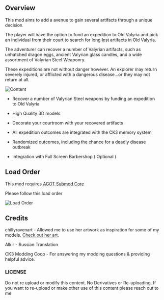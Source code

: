 
## Overview
This mod aims to add a avenue to gain several artifacts through a unique decision.

The player will have the option to fund an expedition to Old Valyria and pick an individual from their court to search for long lost artifacts in Old Valyria.

The adventurer can recover a number of Valyrian artifacts, such as unhatched dragon eggs, ancient Valyrian glass candles, and a wide assortment of Valyrian Steel Weaponry.

These expeditions are not without danger however. An explorer may return severely injured, or afflicted with a dangerous disease...or they may not return at all.


![Content](https://i.imgur.com/HTTubSf.png)

- Recover a number of Valyrian Steel weapons by funding an expedition to Old Valyria

- High Quality 3D models

- Decorate your courtroom with your recovered artifacts

- All expedition outcomes are integrated with the CK3 memory system

- Randomized outcomes, including the chance for a deadly disease outbreak

- Integration with Full Screen Barbershop ( Optional )

## Load Order
This mod requires [AGOT Submod Core](https://github.com/JediNick/AGOT_Submod_Core)

Please follow this load order

![Load Order](https://i.imgur.com/wxgYXrZ.png)

## Credits

chillyravenart - Allowed me to use her artwork as inspiration for some of my models. [Check out her art](https://www.deviantart.com/chillyravenart).

Alkir - Russian Translation

CK3 Modding Coop - For answering my modding questions & providing helpful advice.

### LICENSE
Do not re upload or modify this content.
No Derivatives or Re-uploading.
If you want to re-upload or make other use of this content please reach out to me
